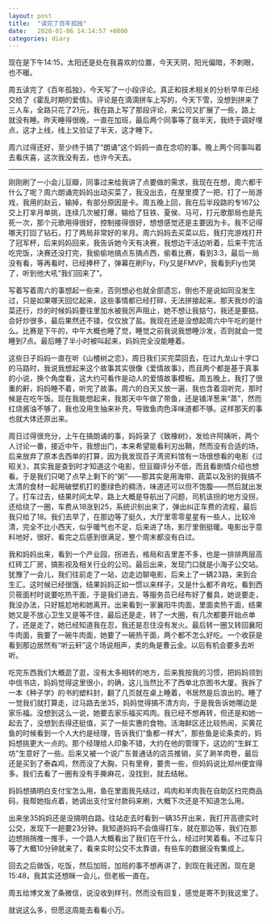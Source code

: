 ```yaml
---
layout: post
title:  "读完了百年孤独"
date:   2020-01-06 14:14:57 +0800
categories: diary
---
```


现在是下午14:15，太阳还是处在我喜欢的位置，今天天阴，阳光偏暗，不刺眼，也不暖。

周五读完了《百年孤独》，今天写了一小段评论。真正和技术相关的分析早年已经交给了《霍乱时期的爱情》。评论是在滴滴拼车上写的，今天下雪，没想到拼来了三人车，全路只花了21元，我在路上写了那段评论，来公司又扩展了一些，路上就没有睡。昨天睡得很晚，一直在加班，最后两个同事等了我半天，我终于调好埋点，这才上线，线上又验证了半天，这才睡下。

周六过得还好，至少终于搞了“朗诵”这个妈妈一直在念叨的事。晚上两个同事叫着去看庆喜，这次我没有去，也许今天去。

---

刚刚刷了一小会儿豆瓣，同事过来给我讲了点要做的需求，我现在在想，周六都干什么了呢？周六朗诵完妈妈出动买菜了，我没出去，在屋里摸了一把，打了一局游戏，我用的赵云，输掉，有部分原因是卡。周五晚上回，我在后半段路的专167公交上打芈月单挑，连续几次被打爆，输给了狂铁、夏侯、马可，打元歌那局也是先死一次，那个元歌用得很好，控制接得很好，想想感觉还是主要因为卡。我不记得哪天打回了钻石，打了两局非常好的芈月。周六妈妈去买菜以后，我打完游戏打开了冠军杯，后来妈妈回来，我告诉她今天有决赛，我想边干活边听着，后来干完活吃完饭，决赛还没打完，我偷偷地搞点东搞点西，偷看比赛，看到3:3，最后一局没有看，等再看时，已经捧杯了，弹幕在刷Fly，Fly又是FMVP，我看到Fly也哭了，听到他大吼“我们回来了”。

写着写着周六的事想起一些来，否则想必也就全部遗忘，倒也不是说如同没发生过，只是如果哪天回忆起来，这些事情都已经打碎，无法拼接起来。那天我炒的油菜还行，炒的时候妈妈要往里加水被我厉声阻止，她不想让我掂勺，我还是要掂，会好炒很多，最后果然还不错，仅仅放了盐。我现在还是没想起周六中午吃的是什么。比赛是下午的，中午大概也睡了觉，睡觉之前我说我想睡沙发，否则就会一觉睡到7点。最后睡了半小时被叫起来，妈妈完全没能睡着。

这些日子妈妈一直在听《山楂树之恋》，周日我们买完菜回去，在过九龙山十字口的马路时，我说我想起来这个故事其实很像《爱情故事》，而且两个都是基于真事的小说，换个角度看，这大约可看作是动人的爱情故事模板。周五晚上，我打了很重的鼾，妈妈睡不着，听完了故事。周六的白天又放一遍，我也含着泪听完，那时候是在吃午饭。现在我能想起来，我那天中午做了带鱼，还是铺洋葱来“蒸”，然而红烧酱油不够了，我也没用生抽来补充，导致鱼肉色泽味道都不够。这样那天的事也就大体还原出来。

周日过得很充分，上午在搞朗诵的事，妈妈录了《致橡树》，发给许阿姨听，两个人讨论一番，接近中午，我想出门，本来希望能看利刃出鞘，然而没有合适的场，后来放弃了原本去西单的打算，因为我发现百子湾资料馆有一场很想看的电影《过昭关》，其实我是查到时才知道这个电影，但豆瓣评分不低，而且看剧情介绍也想看。于是我们只喝了点早上剩下的“粥”——那其实是用海带、蔬菜以及别的我搞不太清的食材一起用破壁机打的墨绿色的稠汤，味道还可以但不饱腹——然后就出发了。打车过去，结果时间太早，路上大概是导航出了问题，司机该拐的地方没拐，还给绕了一圈，车费从18涨到25，系统识别出来了，弹出纠正车费的流程，最后我只给了18。我们去早了，在那边等了挺久，大厅里零零星星有一些人，比较冷清，完全不比小西天，似乎暖气也不足，后来进了场，影厅里倒挺暖。电影出乎意料地好，很好，看完之后感到很满足，整个周末都没有白过。

我和妈妈出来，看到一个产业园，拐进去，格局和吉里差不多，也是一排排两层高红砖工厂房，搞影视及相关行业的公司。最后出来，发现门口就是小海子公交站。犹豫了一会儿，我们往前走了一站，边走边聊电影，后来上了一辆23路，来到合生汇。这时候已经很饿，结果妈妈正如一惯以来样子，又是什么都不肯吃，看到西贝筱面村时说要吃热干面，于是我们进去，等服务员已经布好了餐具，她说要走，我没办法，只好尴尬地和她离开。出来看到一家襄阳牛肉面，里面卖热干面，结果她又是不放心卫生又是等不住，最后还是走，转了一大圈，有几次都要开始点单了，还是走了，她已经知道我在忍，我还是忍住没有发火。最后转一圈又转回襄阳牛肉面，我要了一碗牛肉面，她要了一碗热干面，两个都不怎么好吃。一个收获是看到那边居然有“听云轩”这个场说相声，卖的角是曹云金。以后有机会要多去听听。

吃完东西我们大概逛了逛，没有太多相转的地方，后来我按我的习惯，把妈妈领到中信书店，妈妈觉得这里很小，的确，这儿当然比不了西单北京图书大厦。我拆了一本《种子学》的书的塑料封，翻了几页就在桌上睡着，书居然是后浪出的。睡了一觉我们就打算走，过马路去坐35，妈妈觉得搞不清方向，于是我告诉她哪边是家乐福。没想到这么一说，她要去家乐福买鸡肉。我已经不想再转，但还是和她一起去了，没想到去得还挺值，买了一些实惠的食物。活海鲜区还比较热闹，买黄花鱼的时候看到一个人大约是经理，告诉我们“鱼都一样大”，那些鱼是论条卖的，妈妈想挑更大一点的。那个经理给人印象不错，大约在他的管理下，这边的“生鲜工坊”生意好了一些。后来又被一个说广东普通话的店员推销，买了涮羊肉卷，最后还是买到了泰森鸡，然而没了大胸，只有里脊，要贵一些，但妈妈说比郑州便宜得多。我们去看了一圈有没有手撕麻花，没找到，就去结帐。

妈妈想搞明白支付宝怎么用，鱼在里面我先结过，鸡肉和羊肉我在自助区扫完商品码，我帮她指点着，她调出支付宝付款码来刷，大概下次还是不知道怎么用。

出来坐35妈妈还是没搞明白路。往站走去时看到一辆35开出来，我打开高德实时公交，发现下一趟要23分钟。我知道妈妈不会值得打车，就在那边等，我们在那边想捎捎推一推手，一个路人大概看出了我们在干什么，经过时笑着看。不过车只等了大概10分钟就来了，看来实时公交不太靠谱，有些车的数据没有集成上。

回去之后做饭，吃饭，然后加班，加班的事不想再讲了，到现在我还困，现在是15:48，我其实还想眯一会儿，但老板一直在。

周五给博文发了条微信，说没收到样刊，然而没有回复，感觉是寄不到我这里了。

就说这么多，但愿这周能去看看小万。
